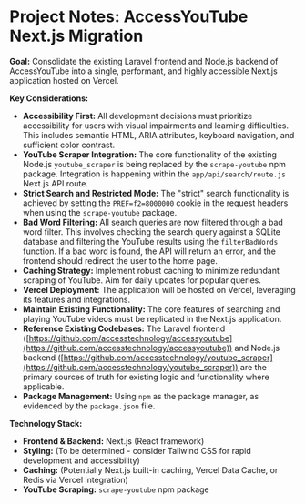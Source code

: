 # Project Notes: AccessYouTube Next.js Migration

**Goal:** Consolidate the existing Laravel frontend and Node.js backend of AccessYouTube into a single, performant, and highly accessible Next.js application hosted on Vercel.

**Key Considerations:**

- **Accessibility First:** All development decisions must prioritize accessibility for users with visual impairments and learning difficulties. This includes semantic HTML, ARIA attributes, keyboard navigation, and sufficient color contrast.
- **YouTube Scraper Integration:** The core functionality of the existing Node.js `youtube_scraper` is being replaced by the `scrape-youtube` npm package. Integration is happening within the `app/api/search/route.js` Next.js API route.
- **Strict Search and Restricted Mode:** The "strict" search functionality is achieved by setting the `PREF=f2=8000000` cookie in the request headers when using the `scrape-youtube` package.
- **Bad Word Filtering:** All search queries are now filtered through a bad word filter. This involves checking the search query against a SQLite database and filtering the YouTube results using the `filterBadWords` function. If a bad word is found, the API will return an error, and the frontend should redirect the user to the home page.
- **Caching Strategy:** Implement robust caching to minimize redundant scraping of YouTube. Aim for daily updates for popular queries.
- **Vercel Deployment:** The application will be hosted on Vercel, leveraging its features and integrations.
- **Maintain Existing Functionality:** The core features of searching and playing YouTube videos must be replicated in the Next.js application.
- **Reference Existing Codebases:** The Laravel frontend ([https://github.com/accesstechnology/accessyoutube](https://github.com/accesstechnology/accessyoutube)) and Node.js backend ([https://github.com/accesstechnology/youtube_scraper](https://github.com/accesstechnology/youtube_scraper)) are the primary sources of truth for existing logic and functionality where applicable.
- **Package Management:** Using `npm` as the package manager, as evidenced by the `package.json` file.

**Technology Stack:**

- **Frontend & Backend:** Next.js (React framework)
- **Styling:** (To be determined - consider Tailwind CSS for rapid development and accessibility)
- **Caching:** (Potentially Next.js built-in caching, Vercel Data Cache, or Redis via Vercel integration)
- **YouTube Scraping:** `scrape-youtube` npm package
